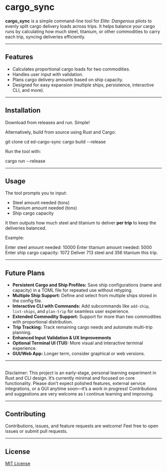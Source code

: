 # cargo_sync

**cargo_sync** is a simple command-line tool for *Elite: Dangerous* pilots to evenly split cargo delivery loads across trips. It helps balance your cargo runs by calculating how much steel, titanium, or other commodities to carry each trip, syncing deliveries efficiently.

---

## Features

- Calculates proportional cargo loads for two commodities.
- Handles user input with validation.
- Plans cargo delivery amounts based on ship capacity.
- Designed for easy expansion (multiple ships, persistence, interactive CLI, and more).

---

## Installation

Download from releases and run. Simple!


Alternatively, build from source using Rust and Cargo:

git clone <repo-url>
cd ed-cargo-sync
cargo build --release

Run the tool with:

cargo run --release

---

## Usage

The tool prompts you to input:

- Steel amount needed (tons)
- Titanium amount needed (tons)
- Ship cargo capacity

It then outputs how much steel and titanium to deliver **per trip** to keep the deliveries balanced.

Example:

Enter steel amount needed: 10000
Enter titanium amount needed: 5000
Enter ship cargo capacity: 1072
Deliver 713 steel and 356 titanium this trip.

---

## Future Plans

- **Persistent Cargo and Ship Profiles:** Save ship configurations (name and capacity) in a TOML file for repeated use without retyping.
- **Multiple Ship Support:** Define and select from multiple ships stored in the config file.
- **Interactive CLI with Commands:** Add subcommands like `add-ship`, `list-ships`, and `plan-trip` for seamless user experience.
- **Extended Commodity Support:** Support for more than two commodities with proportional distribution.
- **Trip Tracking:** Track remaining cargo needs and automate multi-trip planning.
- **Enhanced Input Validation & UX Improvements**
- **Optional Terminal UI (TUI):** More visual and interactive terminal experience.
- **GUI/Web App:** Longer term, consider graphical or web versions.

---

## 

Disclaimer:
This project is an early-stage, personal learning experiment in Rust and CLI design. It’s currently minimal and focused on core functionality.
Please don’t expect polished features, external service integrations, or a GUI anytime soon—it’s a work in progress!
Contributions and suggestions are very welcome as I continue learning and improving.

---

## Contributing

Contributions, issues, and feature requests are welcome! Feel free to open issues or submit pull requests.

---

## License

[MIT License](LICENSE)
